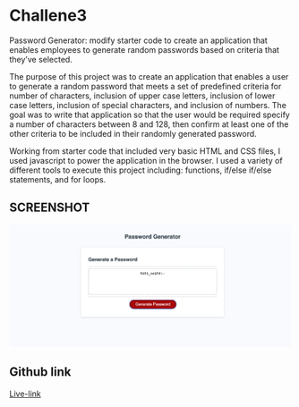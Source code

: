 # Challene3
Password Generator: modify starter code to create an application that enables employees to generate random passwords based on criteria that they’ve selected.

The purpose of this project was to create an application that enables a user to generate a random password that meets a set of predefined criteria for number of characters, inclusion of upper case letters, inclusion of lower case letters, inclusion of special characters, and inclusion of numbers. The goal was to write that application so that the user would be required specify a number of characters between 8 and 128, then confirm at least one of the other criteria to be included in their randomly generated password.

Working from starter code that included very basic HTML and CSS files, I used javascript to power the application in the browser. I used a variety of different tools to execute this project including: functions, if/else if/else statements, and for loops.



## SCREENSHOT
![Webpage screenshot](./Assets/Screen%20Shot%202022-09-01%20at%203.15.10%20PM.png)

## Github link
[Live-link](https://christilato.github.io/PasswordGenerator/)